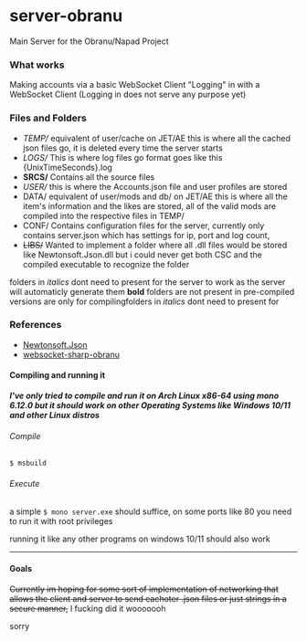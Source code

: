 # server-obranu

Main Server for the Obranu/Napad Project

### What works

Making accounts via a basic WebSocket Client
"Logging" in with a WebSocket Client (Logging in does not serve any purpose yet)

### Files and Folders

* *TEMP/* equivalent of user/cache on JET/AE this is where all the cached json files go, it is deleted every time the server starts
* *LOGS/* This is where log files go format goes like this  {UnixTimeSeconds}.log
* **SRCS/**  Contains all the source files
* *USER/* this is where the Accounts.json file and user profiles are stored
* DATA/ equivalent of user/mods and db/ on JET/AE this is where all the item's information and the likes are stored, all of the valid mods are compiled into the respective files in TEMP/
* CONF/ Contains configuration files for the server, currently only contains server.json which has settings for ip, port and log count,
* ~~LIBS/~~ Wanted to implement a folder where all .dll files would be stored like Newtonsoft.Json.dll but i could never get both CSC and the compiled executable to recognize the folder

folders in  *italics* dont need to present for the server to work as the server will automaticly generate them
**bold** folders are not present in pre-compiled versions are only for compilingfolders in  *italics* dont need to present for

### References

* [Newtonsoft.Json](https://github.com/JamesNK/Newtonsoft.Json)
* [websocket-sharp-obranu](https://github.com/pixelkingliam/websocket-sharp-obranu)

#### Compiling and running it

***I've only tried to compile and run it on Arch Linux x86-64 using mono 6.12.0 but it should work on other Operating Systems like Windows 10/11 and other Linux distros***

###### Compile

`$ msbuild`

###### Execute

a simple `$ mono server.exe` should suffice, on some ports like 80 you need to run it with root privileges

running it like any other programs on windows 10/11 should also work

---

#### Goals

~~Currently im hoping for some sort of implementation of networking that allows the client and server to send eachoter .json files or just strings in a secure manner,~~ I fucking did it wooooooh

sorry
